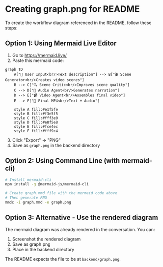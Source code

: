 # Creating graph.png for README

To create the workflow diagram referenced in the README, follow these steps:

## Option 1: Using Mermaid Live Editor

1. Go to https://mermaid.live/
2. Paste this mermaid code:

```mermaid
graph TD
    A["👤 User Input<br/>Text description"] --> B["🎬 Scene Generator<br/>Creates video scenes"]
    B --> C["🔍 Scene Critic<br/>Improves scene quality"]
    C --> D["🎵 Audio Agent<br/>Generates narration"]
    D --> E["📹 Video Agent<br/>Assembles final video"]
    E --> F["🎥 Final MP4<br/>Text + Audio"]
    
    style A fill:#e1f5fe
    style B fill:#f3e5f5
    style C fill:#fff3e0
    style D fill:#e8f5e8
    style E fill:#fce4ec
    style F fill:#fff9c4
```

3. Click "Export" → "PNG"
4. Save as `graph.png` in the backend directory

## Option 2: Using Command Line (with mermaid-cli)

```bash
# Install mermaid-cli
npm install -g @mermaid-js/mermaid-cli

# Create graph.mmd file with the mermaid code above
# Then generate PNG
mmdc -i graph.mmd -o graph.png
```

## Option 3: Alternative - Use the rendered diagram

The mermaid diagram was already rendered in the conversation. You can:
1. Screenshot the rendered diagram
2. Save as graph.png
3. Place in the backend directory

The README expects the file to be at `backend/graph.png`. 